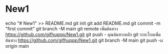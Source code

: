 # New1
echo "# New1" >> README.md 
git init 
git add README.md 
git commit -m "first commit" 
git branch -M main 
git remote เพิ่มต้นทาง https://github.com/gifhuppp/New1.git 
git push - คุณต้นทางหลัก 
git ระยะไกลเพิ่มต้นทาง https://github.com/gifhuppp/New1.git 
git branch -M main 
git push -u origin main 
